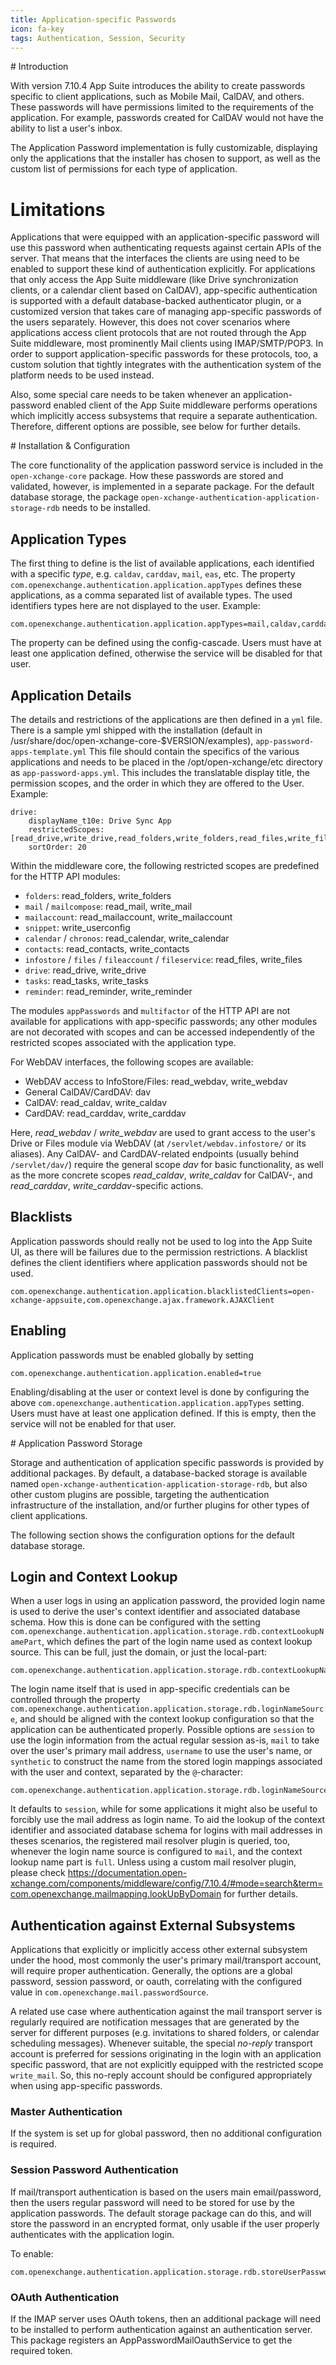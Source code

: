 ```yaml
---
title: Application-specific Passwords
icon: fa-key
tags: Authentication, Session, Security
---
```


# Introduction

With version 7.10.4 App Suite introduces the ability to create passwords specific to client applications, such as Mobile Mail, CalDAV, and others. These passwords will have permissions limited to the requirements of the application. For example, passwords created for CalDAV would not have the ability to list a user's inbox.

The Application Password implementation is fully customizable, displaying only the applications that the installer has chosen to support, as well as the custom list of permissions for each type of application.

# Limitations

Applications that were equipped with an application-specific password will use this password when authenticating requests against certain APIs of the server. That means that the interfaces the clients are using need to be enabled to support these kind of authentication explicitly. For applications that only access the App Suite middleware (like Drive synchronization clients, or a calendar client based on CalDAV), app-specific authentication is supported with a default database-backed authenticator plugin, or a customized version that takes care of managing app-specific passwords of the users separately. However, this does not cover scenarios where applications access client protocols that are not routed through the App Suite middleware, most prominently Mail clients using IMAP/SMTP/POP3. In order to support application-specific passwords for these protocols, too, a custom solution that tightly integrates with the authentication system of the platform needs to be used instead.

Also, some special care needs to be taken whenever an application-password enabled client of the App Suite middleware performs operations which implicitly access subsystems that require a separate authentication. Therefore, different options are possible, see below for further details.

# Installation & Configuration

The core functionality of the application password service is included in the `open-xchange-core` package. How these passwords are stored and validated, however, is implemented in a separate package. For the default database storage, the package `open-xchange-authentication-application-storage-rdb` needs to be installed.


## Application Types

The first thing to define is the list of available applications, each identified with a specific *type*, e.g. ``caldav``, ``carddav``, ``mail``, ``eas``, etc. The property ``com.openexchange.authentication.application.appTypes`` defines these applications, as a comma separated list of available types. The used identifiers types here are not displayed to the user. Example:

```
com.openexchange.authentication.application.appTypes=mail,caldav,carddav,drive,webdav,eas
```

The property can be defined using the config-cascade. Users must have at least one application defined, otherwise the service will be disabled for that user.

## Application Details

The details and restrictions of the applications are then defined in a ``yml`` file. There is a sample yml shipped with the installation (default in /usr/share/doc/open-xchange-core-$VERSION/examples), `app-password-apps-template.yml` This file should contain the specifics of the various applications and needs to be placed in the /opt/open-xchange/etc directory as `app-password-apps.yml`. This includes the translatable display title, the permission scopes, and the order in which they are offered to the User. Example:

```
drive:
    displayName_t10e: Drive Sync App
    restrictedScopes: [read_drive,write_drive,read_folders,write_folders,read_files,write_files]
    sortOrder: 20
```

Within the middleware core, the following restricted scopes are predefined for the HTTP API modules:

- ``folders``: read_folders, write_folders
- ``mail`` / ``mailcompose``: read_mail, write_mail
- ``mailaccount``: read_mailaccount, write_mailaccount
- ``snippet``: write_userconfig
- ``calendar`` / ``chronos``: read_calendar, write_calendar
- ``contacts``: read_contacts, write_contacts
- ``infostore`` / ``files`` / ``fileaccount`` / ``fileservice``: read_files, write_files
- ``drive``: read_drive, write_drive
- ``tasks``: read_tasks, write_tasks
- ``reminder``: read_reminder, write_reminder

The modules ``appPasswords`` and ``multifactor`` of the HTTP API are not available for applications with app-specific passwords; any other modules are not decorated with scopes and can be accessed independently of the restricted scopes associated with the application type.

For WebDAV interfaces, the following scopes are available:

- WebDAV access to InfoStore/Files: read_webdav, write_webdav
- General CalDAV/CardDAV: dav
- CalDAV: read_caldav, write_caldav
- CardDAV: read_carddav, write_carddav

Here, *read_webdav* / *write_webdav* are used to grant access to the user's Drive or Files module via WebDAV (at ``/servlet/webdav.infostore/`` or its aliases). Any CalDAV- and CardDAV-related endpoints (usually behind ``/servlet/dav/``) require the general scope *dav* for basic functionality, as well as the more concrete scopes *read_caldav*, *write_caldav* for CalDAV-, and *read_carddav*, *write_carddav*-specific actions.


## Blacklists

Application passwords should really not be used to log into the App Suite UI, as there will be failures due to the permission restrictions. A blacklist defines the client identifiers where application passwords should not be used.

```
com.openexchange.authentication.application.blacklistedClients=open-xchange-appsuite,com.openexchange.ajax.framework.AJAXClient
```

## Enabling

Application passwords must be enabled globally by setting

```
com.openexchange.authentication.application.enabled=true
```

Enabling/disabling at the user or context level is done by configuring the above `com.openexchange.authentication.application.appTypes` setting.  Users must have at least one application defined.  If this is empty, then the service will not be enabled for that user.


# Application Password Storage

Storage and authentication of application specific passwords is provided by additional packages. By default, a database-backed storage is available named `open-xchange-authentication-application-storage-rdb`, but also other custom plugins are possible, targeting the authentication infrastructure of the installation, and/or further plugins for other types of client applications.

The following section shows the configuration options for the default database storage.

## Login and Context Lookup

When a user logs in using an application password, the provided login name is used to derive the user's context identifier and associated database schema. How this is done can be configured with the setting `com.openexchange.authentication.application.storage.rdb.contextLookupNamePart`, which defines the part of the login name used as context lookup source.  This can be full, just the domain, or just the local-part:
```
com.openexchange.authentication.application.storage.rdb.contextLookupNamePart=domain
```

The login name itself that is used in app-specific credentials can be controlled through the property `com.openexchange.authentication.application.storage.rdb.loginNameSource`, and should be aligned with the context lookup configuration so that the application can be authenticated properly. Possible options are `session` to use the login information from the actual regular session as-is, `mail` to take over the user's primary mail address, `username` to use the user's name, or `synthetic` to construct the name from the stored login mappings associated with the user and context, separated by the `@`-character:
```
com.openexchange.authentication.application.storage.rdb.loginNameSource=session
```

It defaults to `session`, while for some applications it might also be useful to forcibly use the mail address as login name. To aid the lookup of the context identifier and associated database schema for logins with mail addresses in theses scenarios, the registered mail resolver plugin is queried, too, whenever the login name source is configured to `mail`, and the context lookup name part is `full`. Unless using a custom mail resolver plugin, please check https://documentation.open-xchange.com/components/middleware/config/7.10.4/#mode=search&term=com.openexchange.mailmapping.lookUpByDomain for further details.

## Authentication against External Subsystems

Applications that explicitly or implicitly access other external subsystem under the hood, most commonly the user's primary mail/transport account, will require proper authentication. Generally, the options are a global password, session password, or oauth, correlating with the configured value in ``com.openexchange.mail.passwordSource``.

A related use case where authentication against the mail transport server is regularly required are notification messages that are generated by the server for different purposes (e.g. invitations to shared folders, or calendar scheduling messages). Whenever suitable, the special *no-reply* transport account is preferred for sessions originating in the login with an application specific password, that are not explicitly equipped with the restricted scope `write_mail`. So, this no-reply account should be configured appropriately when using app-specific passwords.

### Master Authentication

If the system is set up for global password, then no additional configuration is required.

### Session Password Authentication

If mail/transport authentication is based on the users main email/password, then the users regular password will need to be stored for use by the application passwords. The default storage package can do this, and will store the password in an encrypted format, only usable if the user properly authenticates with the application login.

To enable:

```
com.openexchange.authentication.application.storage.rdb.storeUserPassword=true
```

### OAuth Authentication

If the IMAP server uses OAuth tokens, then an additional package will need to be installed to perform authentication against an authentication server. This package registers an AppPasswordMailOauthService to get the required token.
